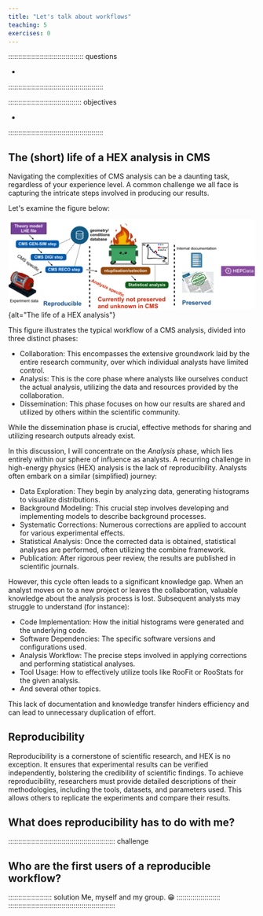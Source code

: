 ```yaml
---
title: "Let's talk about workflows"
teaching: 5
exercises: 0
---
```


:::::::::::::::::::::::::::::::::::::: questions 

- 

::::::::::::::::::::::::::::::::::::::::::::::::

::::::::::::::::::::::::::::::::::::: objectives

- 

::::::::::::::::::::::::::::::::::::::::::::::::


## The (short) life of a HEX analysis in CMS

Navigating the complexities of CMS analysis can be a daunting task, regardless of your experience level. A common challenge we all face is capturing the intricate steps involved in producing our results.

Let's examine the figure below:

![The life of a HEX analysis](episodes/fig/Analysis_Clemens.png){alt="The life of a HEX analysis"}

This figure illustrates the typical workflow of a CMS analysis, divided into three distinct phases:

 * Collaboration: This encompasses the extensive groundwork laid by the entire research community, over which individual analysts have limited control.
 * Analysis: This is the core phase where analysts like ourselves conduct the actual analysis, utilizing the data and resources provided by the collaboration.
 * Dissemination: This phase focuses on how our results are shared and utilized by others within the scientific community.

While the dissemination phase is crucial, effective methods for sharing and utilizing research outputs already exist.

In this discussion, I will concentrate on the _Analysis_ phase, which lies entirely within our sphere of influence as analysts. A recurring challenge in high-energy physics (HEX) analysis is the lack of reproducibility. Analysts often embark on a similar (simplified) journey:

 * Data Exploration: They begin by analyzing data, generating histograms to visualize distributions.
 * Background Modeling: This crucial step involves developing and implementing models to describe background processes.
 * Systematic Corrections: Numerous corrections are applied to account for various experimental effects.
 * Statistical Analysis: Once the corrected data is obtained, statistical analyses are performed, often utilizing the combine framework.
* Publication: After rigorous peer review, the results are published in scientific journals.

However, this cycle often leads to a significant knowledge gap. When an analyst moves on to a new project or leaves the collaboration, valuable knowledge about the analysis process is lost. Subsequent analysts may struggle to understand (for instance):

 * Code Implementation: How the initial histograms were generated and the underlying code.
 * Software Dependencies: The specific software versions and configurations used.
 * Analysis Workflow: The precise steps involved in applying corrections and performing statistical analyses.
 * Tool Usage: How to effectively utilize tools like RooFit or RooStats for the given analysis.
 * And several other topics.

This lack of documentation and knowledge transfer hinders efficiency and can lead to unnecessary duplication of effort. 

## Reproducibility

Reproducibility is a cornerstone of scientific research, and HEX is no exception.
It ensures that experimental results can be verified independently, bolstering the credibility of scientific findings. 
To achieve reproducibility, researchers must provide detailed descriptions of their methodologies, including the tools, datasets, and parameters used. 
This allows others to replicate the experiments and compare their results. 
<!-- Tools like [REANA]() and [Snakemake]() can significantly aid in reproducibility by providing platforms for creating, managing, and sharing reproducible computational workflows. 
These tools help researchers document their experimental steps, track dependencies, and ensure that results can be replicated consistently, fostering trust in scientific discoveries. -->

## What does reproducibility has to do with me?

:::::::::::::::::::::::::::::::::::::::::::::::::::::: challenge

## Who are the first users of a reproducible workflow?

:::::::::::::::::::::: solution
Me, myself and my group. :grin:
::::::::::::::::::::::
::::::::::::::::::::::::::::::::::::::::::::::::::::::


